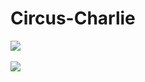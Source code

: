 # Circus-Charlie

<img src="https://github-readme-stats.vercel.app/api/top-langs/?username=metacat97&layout=compact"><br><br>
<img src="https://github-readme-stats.vercel.app/api?username=metacat97&show_icons=true">
